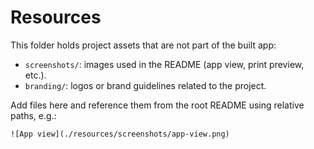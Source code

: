 # Resources

This folder holds project assets that are not part of the built app:

- `screenshots/`: images used in the README (app view, print preview, etc.).
- `branding/`: logos or brand guidelines related to the project.

Add files here and reference them from the root README using relative paths, e.g.:

`![App view](./resources/screenshots/app-view.png)`

